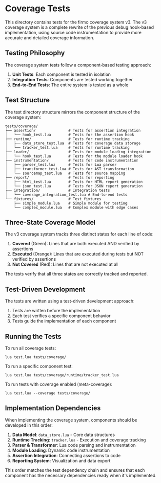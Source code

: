 # Coverage Tests

This directory contains tests for the firmo coverage system v3. The v3 coverage system is a complete rewrite of the previous debug hook-based implementation, using source code instrumentation to provide more accurate and detailed coverage information.

## Testing Philosophy

The coverage system tests follow a component-based testing approach:

1. **Unit Tests**: Each component is tested in isolation
2. **Integration Tests**: Components are tested working together
3. **End-to-End Tests**: The entire system is tested as a whole

## Test Structure

The test directory structure mirrors the component structure of the coverage system:

```
tests/coverage/
├── assertion/               # Tests for assertion integration
│   └── hook_test.lua        # Tests for the assertion hook
├── runtime/                 # Tests for runtime tracking
│   ├── data_store_test.lua  # Tests for coverage data storage
│   └── tracker_test.lua     # Tests for runtime tracking
├── loader/                  # Tests for module loading integration
│   └── hook_test.lua        # Tests for the module loader hook
├── instrumentation/         # Tests for code instrumentation
│   ├── parser_test.lua      # Tests for Lua parser
│   ├── transformer_test.lua # Tests for AST transformation
│   └── sourcemap_test.lua   # Tests for source mapping
├── report/                  # Tests for reporting
│   ├── html_test.lua        # Tests for HTML report generation
│   └── json_test.lua        # Tests for JSON report generation
├── integration/             # Integration tests
│   └── coverage_integration_test.lua # End-to-end tests
└── fixtures/                # Test fixtures
    ├── simple_module.lua    # Simple module for testing
    └── complex_module.lua   # Complex module with edge cases
```

## Three-State Coverage Model

The v3 coverage system tracks three distinct states for each line of code:

1. **Covered** (Green): Lines that are both executed AND verified by assertions
2. **Executed** (Orange): Lines that are executed during tests but NOT verified by assertions
3. **Not Covered** (Red): Lines that are not executed at all

The tests verify that all three states are correctly tracked and reported.

## Test-Driven Development

The tests are written using a test-driven development approach:

1. Tests are written before the implementation
2. Each test verifies a specific component behavior
3. Tests guide the implementation of each component

## Running the Tests

To run all coverage tests:

```
lua test.lua tests/coverage/
```

To run a specific component test:

```
lua test.lua tests/coverage/runtime/tracker_test.lua
```

To run tests with coverage enabled (meta-coverage):

```
lua test.lua --coverage tests/coverage/
```

## Implementation Dependencies

When implementing the coverage system, components should be developed in this order:

1. **Data Model**: `data_store.lua` - Core data structures
2. **Runtime Tracking**: `tracker.lua` - Execution and coverage tracking
3. **Parser & Transformer**: Lua code parsing and instrumentation
4. **Module Loading**: Dynamic code instrumentation
5. **Assertion Integration**: Connecting assertions to code
6. **Reporting System**: Visualization and data export

This order matches the test dependency chain and ensures that each component has the necessary dependencies ready when it's implemented.